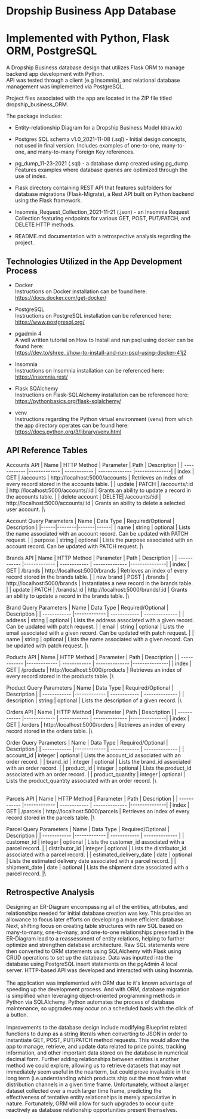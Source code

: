 # Dropship Business App Database
# Implemented with Python, Flask ORM, PostgreSQL

A Dropship Business database design that utilizes Flask ORM to manage backend app development with Python.  
API was tested through a client (e.g Insomnia), and relational database management was implemented via PostgreSQL.

Project files associated with the app are located in the ZIP file titled dropship_business_ORM.

The package includes: 

* Entity-relationship Diagram for a Dropship Business Model (draw.io) 

* Postgres SQL schema v1.0_2021-11-08 (.sql) - Initial design concepts, not used in final version. Includes examples of one-to-one, many-to-one, and many-to-many 
Foreign Key references. 

* pg_dump_11-23-2021 (.sql) - a database dump created using pg_dump. Features examples where database queries are optimized through the use of index. 

* Flask directory containing REST API that features subfolders for database migrations (Flask-Migrate), a Rest API built on Python backend using the Flask framework.
 
* Insomnia_Request_Collection_2021-11-21 (.json) - an Insomnia Request Collection featuring endpoints for various GET, POST, PUT/PATCH, and DELETE HTTP methods. 

* README.md documentation with a retrospective analysis regarding the project. 


## Technologies Utilized in the App Development Process

* Docker\
Instructions on Docker installation can be found here:\
https://docs.docker.com/get-docker/

* PostgreSQL\
Instructions on PostgreSQL installation can be referenced here: \
https://www.postgresql.org/

* pgadmin 4\
A well written tutorial on How to Install and run psql using docker can be found here:\
https://dev.to/shree_j/how-to-install-and-run-psql-using-docker-41j2

* Insomnia\
Instructions on Insomnia installation can be referenced here: \
https://insomnia.rest/

* Flask SQAlchemy\
Instructions on Flask-SQLAlchemy installation can be referenced here:\
https://pythonbasics.org/flask-sqlalchemy/

* venv\
Instructions regarding the Python virtual environment (venv) from which the app directory operates can be found here:\
https://docs.python.org/3/library/venv.html


## API Reference Tables


Accounts API
|      Name     |      HTTP Method     |     Parameter       |       Path                              |  Description  |
| ------------  |-------------         |    ------------     | --------------                          |---------------|
| index | GET | /accounts | http://localhost:5000/accounts  | Retrieves an index of every record stored in the accounts table. |
| update | PATCH  | /accounts/:id | http://localhost:5000/accounts/:id | Grants an ability to update a record in the accounts table. |
| delete account  | DELETE| /accounts/:id | http://localhost:5000/accounts/:id | Grants an ability to delete a selected user account. |\


Account Query Parameters
| Name | Data Type | Required/Optional | Description |
|------|--------|-------|------|
| name | string | optional | Lists the name associated with an account record. Can be updated with PATCH request. |
| purpose | string | optional | Lists the purpose associated with an account record. Can be updated with PATCH request. |\


Brands API
|      Name     |      HTTP Method     |     Parameter       |       Path                              |  Description  |
| ------------  |-------------         |    ------------     | --------------                          |---------------|
| index | GET | /brands | http://localhost:5000/brands | Retrieves an index of every record stored in the brands table. |
| new brand | POST | /brands | http://localhost:5000/brands | Instantiates a new record in the brands table. |
| update | PATCH | /brands/:id | http://localhost:5000/brands/:id | Grants an ability to update a record in the brands table. |\


Brand Query Parameters
| Name | Data Type | Required/Optional | Description |
| ------------  |-------------         |    ------------     | --------------  |
| address | string | optional | Lists the address associated with a given record. Can be updated with patch request. |
| email | string | optional | Lists the email associated with a given record. Can be updated with patch request. |
| name | string | optional | Lists the name associated with a given record. Can be updated with patch request. |\


Poducts API
|      Name     |      HTTP Method     |     Parameter       |       Path                              |  Description  |
| ------------  |-------------         |    ------------     | --------------                          |---------------|
| index | GET | /products | http://localhost:5000/products | Retrieves an index of every record stored in the products table. |\

Product Query Parameters
| Name | Data Type | Required/Optional | Description |
| ------------  |-------------         |    ------------     | --------------  |
| description | string | optional | Lists the description of a given record. |\


Orders API
|      Name     |      HTTP Method     |     Parameter       |       Path       |  Description  |
| ------------  |-------------         |    ------------     | --------------   |---------------|
| index | GET | /orders | http://localhost:5000/orders | Retrieves an index of every record stored in the orders table. |\


Order Query Parameters
| Name | Data Type | Required/Optional | Description |
| ------------  |-------------         |    ------------     | --------------  |
| account_id | integer | optional | Lists the account_id associated with an order record. |
| brand_id | integer | optional | Lists the brand_id associated with an order record. |
| product_id | integer | optional | Lists the product_id associated with an order record. |
| product_quantity | integer | optional | Lists the product_quantity associated with an order record. |\

\
Parcels API
|      Name     |      HTTP Method     |     Parameter       |       Path                              |  Description  |
| ------------  |-------------         |    ------------     | --------------                          |---------------|
| index | GET | /parcels | http://localhost:5000/parcels | Retrieves an index of every record stored in the parcels table. |\

Parcel Query Parameters
| Name | Data Type | Required/Optional | Description |
| ------------  |-------------         |    ------------     | --------------  |
| customer_id | integer | optional |  Lists the customer_id associated with a parcel record. |
| distributor_id | integer | optional |  Lists the distributor_id associated with a parcel record. |
| estimated_delivery_date | date | optional |  Lists the estimated delivery date associated with a parcel record. |
| shipment_date | date | optional |  Lists the shipment date associated with a parcel record. |\


## Retrospective Analysis

Designing an ER-Diagram encompassing all of the entities, attributes, and relationships needed for initial database creation was key. This provides an allowance to focus later efforts on developing a more efficient database. Next, shifting focus on creating table structures with raw SQL based on many-to-many, one-to-many, and one-to-one relationships presented in the ER-Diagram lead to a reassessment of entity relations, helping to further optimize and strengthen database architecture. Raw SQL statements were then converted to ORM statements using SQLAlchemy with Flask using CRUD operations to set up the database. Data was inputted into the database using PostgreSQL insert statements on the pgAdmin 4 local server. HTTP-based API was developed and interacted with using Insomnia. \
\
The application was implemented with ORM due to it's known advantage of speeding up the development process. And with ORM, database migration is simplified when leveraging object-oriented programming methods in Python via SQLAlchemy. Python automates the process of database maintenance, so upgrades may occur on a scheduled basis with the click of a button. \
\
Improvements to the database design include modifying Blueprint related functions to dump as a string literals when converting to JSON in order to instantiate GET, POST, PUT/PATCH method requests. This would allow the app to manage, retrieve, and update data related to price points, tracking information, and other important data stored on the database in numerical decimal form. Further adding relationships between entities is another method we could explore, allowing us to retrieve datasets that may not immediately seem useful in the nearterm, but could prove invaluable in the long term (i.e.understanding which products ship out the most from what distribution channels in a given time frame. Unfortunately, without a larger dataset collected over a much larger time frame, predicting the effectiveness of tentative entity relationships is merely speculative in nature. Fortunately, ORM will allow for such upgrades to occur quite reactively as database relationship opportunities present themselves.


